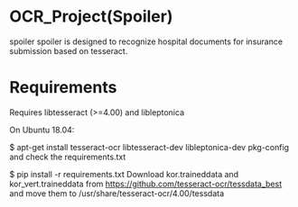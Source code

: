 # OCR_Project(Spoiler)
spoiler
spoiler is designed to recognize hospital documents for insurance submission based on tesseract.

# Requirements
Requires libtesseract (>=4.00) and libleptonica

On Ubuntu 18.04:

$ apt-get install tesseract-ocr libtesseract-dev libleptonica-dev pkg-config
and check the requirements.txt

$ pip install -r requirements.txt
Download kor.traineddata and kor_vert.traineddata from https://github.com/tesseract-ocr/tessdata_best and move them to /usr/share/tesseract-ocr/4.00/tessdata

